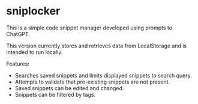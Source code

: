 # sniplocker

This is a simple code snippet manager developed using prompts to ChatGPT.

This version currently stores and retrieves data from LocalStorage and is intended to run locally.

Features:
- Searches saved snippets and limits displayed snippets to search query.
- Attempts to validate that pre-existing snippets are not present.
- Saved snippets can be edited and changed.
- Snippets can be filtered by tags.

